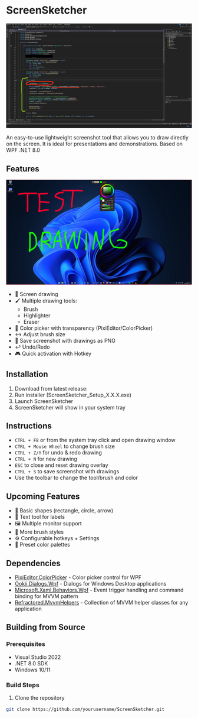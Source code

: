 # ScreenSketcher

![Example Screenshot](screenshots/ExampleScreenshot.png)

An easy-to-use lightweight screenshot tool that allows you to draw directly on the screen.
It is ideal for presentations and demonstrations.
Based on WPF .NET 8.0

## Features

![Application Overlay](screenshots/ApplicationOverlay.png)


- 🎨 Screen drawing
- 🖌️ Multiple drawing tools:
	- Brush
	- Highlighter
	- Eraser
- 🎯 Color picker with transparency (PixiEditor/ColorPicker)
- ↔️ Adjust brush size 
- 💾 Save screenshot with drawings as PNG
- ↩️ Undo/Redo
- 🎮 Quick activation with Hotkey

## Installation

1. Download from latest release:
2. Run installer (ScreenSketcher_Setup_X.X.X.exe)
3. Launch ScreenSketcher
4. ScreenSketcher will show in your system tray

## Instructions

- `CTRL + F8` or from the system tray click and open drawing window
- `CTRL + Mouse Wheel` to change brush size
- `CTRL + Z/Y` for undo & redo drawing
- `CTRL + N` for new drawing
- `ESC` to close and reset drawing overlay
- `CTRL + S` to save screenshot with drawings
- Use the toolbar to change the tool/brush and color

## Upcoming Features

- 📐 Basic shapes (rectangle, circle, arrow)
- 📝 Text tool for labels
- 🖼️ Multiple monitor support
- 🎨 More brush styles
- ⚙️ Configurable hotkeys + Settings
- 🌈 Preset color palettes

## Dependencies
- [PixiEditor.ColorPicker](https://github.com/PixiEditor/ColorPicker) - Color picker control for WPF
- [Ookii.Dialogs.Wpf](https://github.com/ookii-dialogs/ookii-dialogs-wpf) - Dialogs for Windows Desktop applications 
- [Microsoft.Xaml.Behaviors.Wpf](https://github.com/microsoft/XamlBehaviorsWpf) - Event trigger handling and command binding for MVVM pattern 
- [Refractored.MvvmHelpers](https://github.com/jamesmontemagno/mvvm-helpers) - Collection of MVVM helper classes for any application

## Building from Source

### Prerequisites
- Visual Studio 2022
- .NET 8.0 SDK
- Windows 10/11

### Build Steps
1. Clone the repository
```bash
git clone https://github.com/yourusername/ScreenSketcher.git
